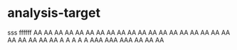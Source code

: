 # analysis-target


sss
ffffff
AA
AA
AA
AA
AA
AA
AA
AA
AA
AA
AA
AA
AA
AA
AA
AA
AA
AA
AA
AA
AA
AA
AA
AA
A
A
A
A
A
AAA
AAA
AAA
AA
AA
AA
